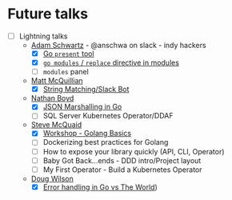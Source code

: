 # Future talks
- [ ] Lightning talks
  - [Adam Schwartz](https://github.com/anschwa) - @anschwa on slack - indy hackers 
    - [X] [Go `present` tool](presentations/2019-08-21-go-present/README.md)
    - [X] [`go modules` / `replace` directive in modules](presentations/2019-10-23-go-modules/README.md)
    - [ ] `modules` panel
  - [Matt McQuillian](https://github.com/mmcquillan)
    - [X] [String Matching/Slack Bot](presentations/2019-08-21-string-matching/README.md)
  - [Nathan Boyd](https://github.com/nathan-boyd)
    - [X] [JSON Marshalling in Go](presentations/2019-10-23-json-marshalling/README.md)
    - [ ] SQL Server Kubernetes Operator/DDAF
  - [Steve McQuaid](https://github.com/stevemcquaid)
    - [X] [Workshop - Golang Basics](presentations/2019-10-23-workshop/README.md)
    - [ ] Dockerizing best practices for Golang
    - [ ] How to expose your library quickly (API, CLI, Operator)
    - [ ] Baby Got Back...ends - DDD intro/Project layout
    - [ ] My First Operator - Build a Kubernetes Operator
  - [Doug Wilson](https://github.com/dougwilson)
    - [X] [Error handling in Go vs The World](presentations/2019-08-21-error-handling/README.md))